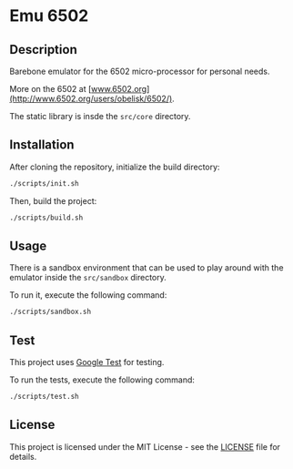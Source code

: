 # Emu 6502


## Description

Barebone emulator for the 6502 micro-processor for personal needs.

More on the 6502 at [www.6502.org](http://www.6502.org/users/obelisk/6502/).

The static library is insde the `src/core` directory.

## Installation

After cloning the repository, initialize the build directory:

```bash
./scripts/init.sh
```

Then, build the project:

```bash
./scripts/build.sh
```

## Usage

There is a sandbox environment that can be used to play around with the emulator inside the `src/sandbox` directory.

To run it, execute the following command:

```bash
./scripts/sandbox.sh
```

## Test

This project uses [Google Test](https://github.com/google/googletest) for testing.

To run the tests, execute the following command:

```bash
./scripts/test.sh
```

## License

This project is licensed under the MIT License - see the [LICENSE](LICENSE) file for details.